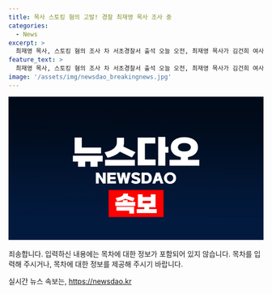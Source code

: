 ```yaml
---
title: 목사 스토킹 혐의 고발! 경찰 최재영 목사 조사 중
categories:
  - News
excerpt: >
  최재영 목사, 스토킹 혐의 조사 차 서초경찰서 출석 오늘 오전, 최재영 목사가 김건희 여사에게 명품 가방을 건네고 촬영한 후 스토킹 혐의로 경찰 조사를 받기 위해 서초경찰서에 출석했습니다. 최 목사는 취재진에게 김 여사와 비서의 안내로 선물을 준비했고, 스토킹이 아니라고 주장했습니다. 또한, 지난해 스토커로 변한 것이 이해가지 않는다며 항의하였습니다. 최 목사는 2022년 6월부터 김 여사에게 만남을 요청하고 선물을 건네는 장면을 몰래 촬영하여 유포한 혐의로 지난 1월 고발됐습니다.
feature_text: >
  최재영 목사, 스토킹 혐의 조사 차 서초경찰서 출석 오늘 오전, 최재영 목사가 김건희 여사에게 명품 가방을 건네고 촬영한 후 스토킹 혐의로 경찰 조사를 받기 위해 서초경찰서에 출석했습니다. 최 목사는 취재진에게 김 여사와 비서의 안내로 선물을 준비했고, 스토킹이 아니라고 주장했습니다. 또한, 지난해 스토커로 변한 것이 이해가지 않는다며 항의하였습니다. 최 목사는 2022년 6월부터 김 여사에게 만남을 요청하고 선물을 건네는 장면을 몰래 촬영하여 유포한 혐의로 지난 1월 고발됐습니다.
image: '/assets/img/newsdao_breakingnews.jpg'
---
```


<p><img src="/assets/img/newsdao_breakingnews.jpg" alt="cryptoinkorea 속보" /></p>

<p>죄송합니다. 입력하신 내용에는 목차에 대한 정보가 포함되어 있지 않습니다. 목차를 입력해 주시거나, 목차에 대한 정보를 제공해 주시기 바랍니다.</p>
실시간 뉴스 속보는, <a href="https://newsdao.kr" rel="dofollow">https://newsdao.kr</a>


